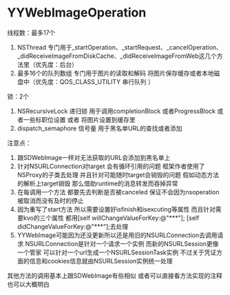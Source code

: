 # YYWebImageOperation

线程数：最多17个

1. NSThread 专门用于\_startOperation、\_startRequest、\_cancelOperation、\_didReceiveImageFromDiskCache、\_didReceiveImageFromWeb这几个方法里（优先度：后台）
2. 最多16个的队列数组 专门用于图片的读取和解码 将图片保存缓存或者本地磁盘中（优先度：QOS_CLASS_UTILITY 串行队列 ）

锁：2个

1. NSRecursiveLock 递归锁 用于调用completionBlock 或者ProgressBlock 或者一些标职位设置 或者 将图片设置到缓存里
2. dispatch_semaphore 信号量 用于黑名单URL的查找或者添加

注意点：

1. 跟SDWebImage一样对无法获取的URL会添加到黑名单上
2. 针对NSURLConnection对target 会有循环引用的问题 框架作者使用了NSProxy的子类去处理 并且针对可能随时target会销毁的问题 假如动态方法的解析上target销毁 那么借助runtime的消息转发而吞掉异常
3. 在每调用一个方法 都要先去判断是否被canceled 保证不会因为nsoperation被取消而没有及时的停止
4. 因为重写了start方法 所以需要设置好isfinish和isexcuting等属性 而且针对需要kvo的三个属性 都用[self willChangeValueForKey:@"\*\*\*"];   [self didChangeValueForKey:@"\*\*\*"];去处理
5. YYWebImage可能因为还没更新所以还是用旧的NSURLConnection去调用请求 NSURLConnection是针对一个请求一个实例 而新的NSURLSession更像一个管家 可以针对一个url生成一个NSURLSessionTask实例 不过关于凭证方面的信息和cookies信息就由NSURLSession实例统一处理

其他方法的调用基本上跟SDWebImage有些相似 或者可以直接看方法实现的注释也可以大概明白